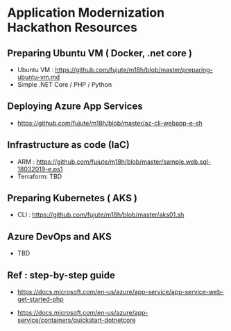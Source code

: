 # Application Modernization Hackathon Resources
## Preparing Ubuntu VM ( Docker, .net core )
* Ubuntu VM : https://github.com/fujute/m18h/blob/master/preparing-ubuntu-vm.md
* Simple .NET Core / PHP / Python
## Deploying Azure App Services 
* https://github.com/fujute/m18h/blob/master/az-cli-webapp-e-sh
## Infrastructure as code (IaC) 
* ARM : https://github.com/fujute/m18h/blob/master/sample.web.sql-18032019-e.ps1
* Terraform: TBD
## Preparing Kubernetes ( AKS )
* CLI : https://github.com/fujute/m18h/blob/master/aks01.sh
## Azure DevOps and AKS
* TBD

## Ref : step-by-step guide
+ https://docs.microsoft.com/en-us/azure/app-service/app-service-web-get-started-php
- https://docs.microsoft.com/en-us/azure/app-service/containers/quickstart-dotnetcore 
